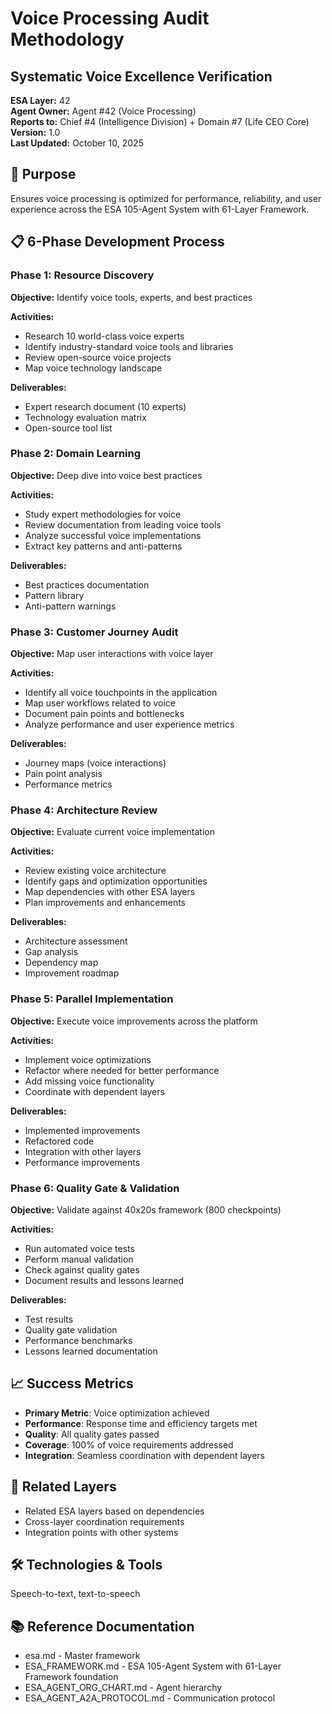 # Voice Processing Audit Methodology
## Systematic Voice Excellence Verification

**ESA Layer:** 42  
**Agent Owner:** Agent #42 (Voice Processing)  
**Reports to:** Chief #4 (Intelligence Division) + Domain #7 (Life CEO Core)  
**Version:** 1.0  
**Last Updated:** October 10, 2025

## 🎯 Purpose
Ensures voice processing is optimized for performance, reliability, and user experience across the ESA 105-Agent System with 61-Layer Framework.

## 📋 6-Phase Development Process

### Phase 1: Resource Discovery
**Objective:** Identify voice tools, experts, and best practices

**Activities:**
- Research 10 world-class voice experts
- Identify industry-standard voice tools and libraries
- Review open-source voice projects
- Map voice technology landscape

**Deliverables:**
- Expert research document (10 experts)
- Technology evaluation matrix
- Open-source tool list

### Phase 2: Domain Learning
**Objective:** Deep dive into voice best practices

**Activities:**
- Study expert methodologies for voice
- Review documentation from leading voice tools
- Analyze successful voice implementations
- Extract key patterns and anti-patterns

**Deliverables:**
- Best practices documentation
- Pattern library
- Anti-pattern warnings

### Phase 3: Customer Journey Audit
**Objective:** Map user interactions with voice layer

**Activities:**
- Identify all voice touchpoints in the application
- Map user workflows related to voice
- Document pain points and bottlenecks
- Analyze performance and user experience metrics

**Deliverables:**
- Journey maps (voice interactions)
- Pain point analysis
- Performance metrics

### Phase 4: Architecture Review
**Objective:** Evaluate current voice implementation

**Activities:**
- Review existing voice architecture
- Identify gaps and optimization opportunities
- Map dependencies with other ESA layers
- Plan improvements and enhancements

**Deliverables:**
- Architecture assessment
- Gap analysis
- Dependency map
- Improvement roadmap

### Phase 5: Parallel Implementation
**Objective:** Execute voice improvements across the platform

**Activities:**
- Implement voice optimizations
- Refactor where needed for better performance
- Add missing voice functionality
- Coordinate with dependent layers

**Deliverables:**
- Implemented improvements
- Refactored code
- Integration with other layers
- Performance improvements

### Phase 6: Quality Gate & Validation
**Objective:** Validate against 40x20s framework (800 checkpoints)

**Activities:**
- Run automated voice tests
- Perform manual validation
- Check against quality gates
- Document results and lessons learned

**Deliverables:**
- Test results
- Quality gate validation
- Performance benchmarks
- Lessons learned documentation

## 📈 Success Metrics
- **Primary Metric**: Voice optimization achieved
- **Performance**: Response time and efficiency targets met
- **Quality**: All quality gates passed
- **Coverage**: 100% of voice requirements addressed
- **Integration**: Seamless coordination with dependent layers

## 🔗 Related Layers
- Related ESA layers based on dependencies
- Cross-layer coordination requirements
- Integration points with other systems

## 🛠️ Technologies & Tools
Speech-to-text, text-to-speech

## 📚 Reference Documentation
- esa.md - Master framework
- ESA_FRAMEWORK.md - ESA 105-Agent System with 61-Layer Framework foundation
- ESA_AGENT_ORG_CHART.md - Agent hierarchy
- ESA_AGENT_A2A_PROTOCOL.md - Communication protocol
